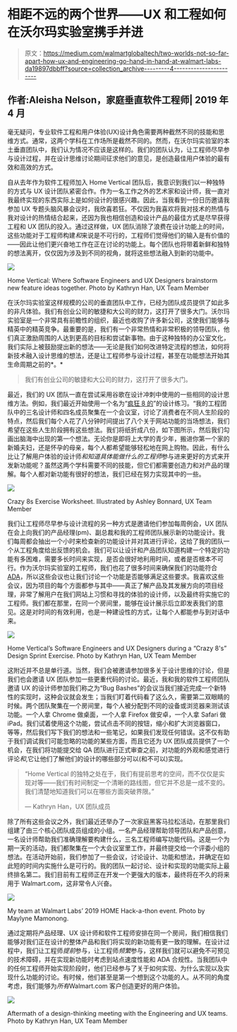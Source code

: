 # 相距不远的两个世界——UX 和工程如何在沃尔玛实验室携手并进

> 原文：<https://medium.com/walmartglobaltech/two-worlds-not-so-far-apart-how-ux-and-engineering-go-hand-in-hand-at-walmart-labs-da19897dbbff?source=collection_archive---------4----------------------->

## 作者:Aleisha Nelson，家庭垂直软件工程师| 2019 年 4 月

毫无疑问，专业软件工程和用户体验(UX)设计角色需要两种截然不同的技能和思维方式。通常，这两个学科在工作场所是截然不同的。然而，在沃尔玛实验室的本土垂直团队中，我们认为情况不应该是这样的。我们的团队认为，让工程师尽早参与设计过程，并在设计思维讨论期间征求他们的意见，是创造最佳用户体验的最有效和高效的方式。

自从去年作为软件工程师加入 Home Vertical 团队后，我意识到我们以一种独特的方式与 UX 设计团队紧密合作。作为一名工作之外的艺术家和设计师，我一直对我最终实现的东西实际上是如何设计的很感兴趣。因此，当我看到一份日历邀请我参加 UX 专题头脑风暴会议时，我欣喜若狂。不仅因为我喜欢将我对技术的热情与我对设计的热情结合起来，还因为我也相信创造和设计产品的最佳方式是尽早获得工程和 UX 团队的投入。通过这样做，UX 团队消除了浪费在设计功能上的时间，这些功能对于工程师构建*和*来说是不可行的，工程师们觉得他们的输入是有价值的——因此让他们更兴奋地工作在正在讨论的功能上。每个团队也将带着新鲜和独特的想法离开，仅仅因为涉及到不同的视角，就将这些想法融入到新的功能中。

![](img/4e9aa6f7dab52d2259da9f9370cb1502.png)

Home Vertical: Where Software Engineers and UX Designers brainstorm new feature ideas together. Photo by Kathryn Han, UX Team Member

在沃尔玛实验室这样规模的公司的垂直团队中工作，已经为团队成员提供了如此多的非凡体验。我们有创业公司的敏捷和大公司的财力，这打开了很多大门。沃尔玛实验室是一个非常具有前瞻性的组织，最近也收购了许多新公司，这使我们能够与精英中的精英竞争。最重要的是，我们有一个非常热情和非常积极的领导团队，他们真正激励周围的人达到更高的目标和尝试新事物。由于这种独特的办公室文化，我们实际上被鼓励提出新的想法——无论是我们如何改进特定流程的想法，如何将新技术融入设计思维的想法，还是让工程师参与设计过程，甚至在功能想法开始其生命周期之前的*。*

> 我们有创业公司的敏捷和大公司的财力，这打开了很多大门。

最近，我们的 UX 团队一直在尝试采用谷歌在设计冲刺中使用的一些相同的设计思维方法。例如，我们最近开始使用一个名为“[疯狂 8 的](https://designsprintkit.withgoogle.com/methodology/phase3-sketch/crazy-eights)”的设计练习。“我的工程团队中的三名设计师和四名成员聚集在一个会议室，讨论了消费者在不同人生阶段的特点，然后我们每个人花了八分钟时间提出了八个关于网站功能的当场想法，我们希望在这些人生阶段拥有这些想法。我们将纸折成八份，如下图所示，然后我们勾画出脑海中出现的第一个想法。无论你是即将上大学的青少年，搬进你第一个家的新婚夫妇，还是怀孕的母亲，每个人都希望能够轻松地在网上购物。因此，有什么比让了解用户体验的设计师*和知道具体能做什么的工程师*参与进来更好的方式来开发新功能呢？虽然这两个学科需要不同的技能，但它们都需要创造力和对产品的理解。每个人都对新功能有很好的想法，我们已经在努力实现其中的一些。

![](img/178326fbe779178c6ffc9553937f4023.png)

Crazy 8s Exercise Worksheet. Illustrated by Ashley Bonnard, UX Team Member

我们让工程师尽早参与设计流程的另一种方式是邀请他们参加每周例会，UX 团队在会上向我们的产品经理(pm)、副总裁和我的工程师团队展示新的功能设计。我们每周都会抽出一个小时来检查新的功能设计并对其进行评论，这给了我的团队一个从工程角度给出反馈的机会。我们可以让设计和产品团队知道构建一个特定的功能有多困难，需要多长时间来实现，是否会很好地利用时间，或者是否根本不可行。作为沃尔玛实验室的工程师，我们也花了很多时间来确保我们的功能符合[ADA](/@umanglohia/5ada0a7ac048)，所以这些会议也让我们讨论一个功能是否能够满足这些要求。我喜欢这些会议，因为项目的每个方面都参与其中——真正了解产品及其发展方向的项目经理，非常了解用户在我们网站上习惯和寻找的体验的设计师，以及最终将实施它的工程师。我们都在那里，在同一个房间里，能够在设计展示后立即发表我们的意见。这是对时间的有效利用，也是一种建设性的方式，让每个人都能参与到对话中来。

![](img/592574289524407bf0bdc321dca65827.png)

Home Vertical’s Software Engineers and UX Designers during a “Crazy 8's” Design Sprint Exercise. Photo by Kathryn Han, UX Team Member

这附近并不总是单行道。当然，我们会被邀请参加很多关于设计思维的讨论，但是我们也会邀请 UX 团队参加一些更重代码的讨论。最近，我和我的软件工程师团队邀请 UX 的设计师参加我们称之为“Bug Bashes”的会议当我们接近完成一个新特性的实现时，这种会议就会发生；当我们盯着代码看了这么久，需要第二双眼睛的时候。两个团队聚集在一个房间里，每个人被分配到不同的设备或浏览器来测试该功能。一个人拿 Chrome 做桌面，一个人拿 Firefox 做安卓，一个人拿 Safari 做 iPad。我们试着使用这个功能，尝试点击不同的按钮，缩小和扩大浏览器窗口，等等，然后我们写下我们的想法和一些笔记，如果我们发现任何错误。这不仅有助于我们调试我们可能忽略的功能的某些方面，而且它还为 UX 团队成员提供了一个机会，在我们将功能提交给 QA 团队进行正式审查之前，对功能的外观和感觉进行评论*和*,它让他们了解他们的设计的哪些部分可以(和不可以)实现。

> “Home Vertical 的独特之处在于，我们有提前思考的空间，而不仅仅是实现对等——我们有时间制定一个清晰的路线图，但它并不总是一成不变的。我们清楚地知道我们可以在哪些方面突破界限。”
> 
> — Kathryn Han，UX 团队成员

除了所有这些会议之外，我们最近还举办了一次家庭黑客马拉松活动，在那里我们组建了由三个核心团队成员组成的小组。一名产品经理帮助领导团队和产品创意，一名设计师帮助我们准确理解要构建什么，三名工程师编写功能代码。这是一个为期一天的活动，我们都聚集在一个大会议室里工作，并最终提交给一个评委小组的想法。在活动开始前，我们参加了一些会议，讨论设计、功能和想法，并确定在如此短的时间内实施什么是可行的。我的团队一起讨论、设计和实现的功能实际上最终排名第二。我们目前有工程师正在开发一个更强大的版本，最终将在不久的将来用于 Walmart.com，这非常令人兴奋。

![](img/9c90241125a4320d64f75555a6582edf.png)

My team at Walmart Labs’ 2019 HOME Hack-a-thon event. Photo by Maylyne Mamonong.

通过定期将产品经理、UX 设计师和软件工程师安排在同一个房间，我们相信我们能够对我们正在设计的整体产品和我们将实现的新功能有更一致的理解。在设计过程中，我们让工程师*提前*参与，让工程师*频繁*参与，这样我们就可以避免不可预见的技术障碍，并在实现新功能时考虑到站点速度性能和 ADA 合规性。当我团队中的任何工程师开始实现阶段时，他们已经参与了关于如何实现、为什么实现以及实现什么功能的讨论。有时候，他们甚至是第一个想到这个功能的人。从不同的角度考虑，我们能够为*所有*Walmart.com 客户创造更好的用户体验。

![](img/316d1bd0b615f37ec611b774967ffbef.png)

Aftermath of a design-thinking meeting with the Engineering and UX teams. Photo by Kathryn Han, UX Team Member